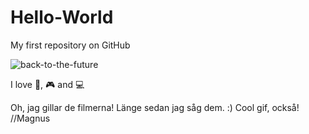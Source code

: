 # Hello-World
My first repository on GitHub

![back-to-the-future](https://media1.giphy.com/media/AkYglsk1IR8yAK2cXW/giphy.gif?cid=790b761147cb9e52c42598ee55bf543793de8e44f62d4802&rid=giphy.gif&ct=g)

I love 🍕, 🎮 and 💻


Oh, jag gillar de filmerna! Länge sedan jag såg dem. :)
Cool gif, också!
//Magnus